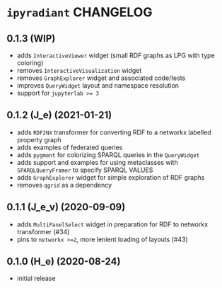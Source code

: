 # `ipyradiant` CHANGELOG

## 0.1.3 (WIP)

- adds `InteractiveViewer` widget (small RDF graphs as LPG with type coloring)
- removes `InteractiveVisualization` widget
- removes `GraphExplorer` widget and associated code/tests
- improves `QueryWidget` layout and namespace resolution
- support for `jupyterlab >= 3`

## 0.1.2 (J_e) (2021-01-21)

- adds `RDF2NX` transformer for converting RDF to a networkx labelled property graph
- adds examples of federated queries
- adds `pygment` for colorizing SPARQL queries in the `QueryWidget`
- adds support and examples for using metaclasses with `SPARQLQueryFramer` to specify
  SPARQL VALUES
- adds `GraphExplorer` widget for simple exploration of RDF graphs
- removes `qgrid` as a dependency

## 0.1.1 (J_e_v) (2020-09-09)

- adds `MultiPanelSelect` widget in preparation for RDF to networkx transformer (#34)
- pins to `networkx >=2`, more lenient loading of layouts (#43)

## 0.1.0 (H_e) (2020-08-24)

- initial release
